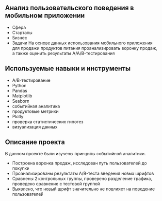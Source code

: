 ## Анализ пользовательского поведения в мобильном приложении
- Сфера
- Стартапы
- Бизнес
- Задачи
На основе данных использования мобильного приложения для продажи продуктов питания проанализировать воронку продаж, а также оценить результаты A/A/B-тестирования

## Используемые навыки и инструменты
- A/B-тестирование
- Python
- Pandas
- Matplotlib
- Seaborn
- событийная аналитика
- продуктовые метрики
- Plotly
- проверка статистических гипотез
- визуализация данных

## Описание проекта
В данном проекте были изучены принципы событийной аналитики.

- Построена воронка продаж, исследован путь пользователей до покупки
- Проанализированы результаты A/B-теста введения новых шрифтов
- Сравнены 2 контрольных группы, проверено разделение трафика, проведено сравнение с тестовой группой
- Выявлено, что новый шрифт значительно не повлияет на поведение пользователей
